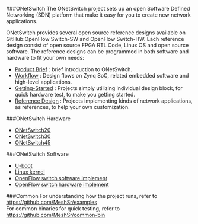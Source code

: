 ###ONetSwitch
The ONetSwitch project sets up an open Software Defined Networking (SDN) platform that make it easy for you to create new network applications. 

ONetSwitch provides several open source reference designs available on GitHub:OpenFlow Switch-SW and OpenFlow Switch-HW. Each reference design consist of open source FPGA RTL Code, Linux OS and open source software. The reference designs can be programmed in both software and hardware to fit your own needs:

* [Product Brief](https://github.com/meshsr/wiki/wiki)  : brief introduction to ONetSwitch. 
* [Workflow](https://github.com/MeshSr/wiki/wiki/Guide-Workflow)    : Design flows on Zynq SoC, related embedded software and high-level applications.
* [Getting-Started](https://github.com/MeshSr/wiki/wiki/Guide-Getting-Started)  : Projects simply utilizing individual design block, for quick hardware test, to make you getting started.
* [Reference Design](https://github.com/MeshSr/wiki/wiki/Guide-Reference-Design) : Projects implementing kinds of network applications, as references, to help your own customization.



###ONetSwitch Hardware
* [ONetSwitch20](https://github.com/MeshSr/wiki/wiki/ONetSwitch20)
* [ONetSwitch30](https://github.com/MeshSr/wiki/wiki/ONetSwitch30)
* [ONetSwitch45](https://github.com/MeshSr/wiki/wiki/ONetSwitch45)


###ONetSwitch Software
* [U-boot](https://github.com/MeshSr/u-boot-meshsr)
* [Linux kernel](https://github.com/MeshSr/linux-meshsr)
* [OpenFlow switch software implement](https://github.com/MeshSr/ofs-sw)
* [OpenFlow switch hardware implement](https://github.com/MeshSr/ofs-hw)

###Common
For understanding how the project runs, refer to https://github.com/MeshSr/examples  
For common binaries for quick testing, refer to https://github.com/MeshSr/common-bin  
